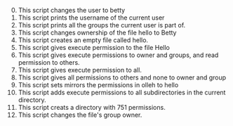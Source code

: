 0. This script changes the user to betty
1. This script prints the username of the current user
2. This script prints all the groups the current user is part of.
3. This script changes ownership of the file hello to Betty
4. This script creates an empty file called hello.
5. This script gives execute permission to the file Hello
6. This script gives execute permissions to owner and groups, and read permission to others.
7. This script gives execute permission to all.
8. This script gives all permissions to others and none to owner and group
10. This script sets mirrors the permissions in olleh to hello
11. This script adds execute permissions to all subdirectories in the current directory.
12. This script creats a directory with 751 permissions.
13. This script changes the file's group owner.
  
